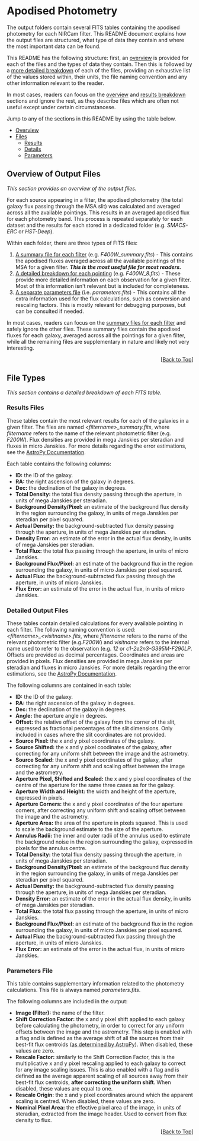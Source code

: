 <!--Table of Contents-->
# Apodised Photometry <a id="contents"></a>

The output folders contain several FITS tables containing the apodised photometry for each NIRCam filter. This README document explains how the output files are structured, what type of data they contain and where the most important data can be found.

This README has the following structure: first, an [overview](#overview) is provided for each of the files and the types of data they contain. Then this is followed by a [more detailed breakdown](#files) of each of the files, providing an exhaustive list of the values stored within, their units, the file naming convention and any other information relevant to the reader.

In most cases, readers can focus on the [overview](#overview) and [results breakdown](#results) sections and ignore the rest, as they describe files which are often not useful except under certain circumstancese.

Jump to any of the sections in this README by using the table below.

- [Overview](#overview)
- [Files](#files)
	- [Results](#results)
	- [Details](#details)
	- [Parameters](#params)

<!--Overview of the Files-->
## Overview of Output Files <a id="overview"></a>

*This section provides an overview of the output files.*

For each source appearing in a filter, the apodised photometry (the total galaxy flux passing through the MSA slit) was calculated and averaged across all the available pointings. This results in an averaged apodised flux for each photometry band. This process is repeated separately for each dataset and the results for each stored in a dedicated folder (e.g. *SMACS-ERC* or *HST-Deep*).

Within each folder, there are three types of FITS files:

1. [A summary file for each filter](#results) (e.g. *F400W_summary.fits*) - This contains the apodised fluxes averaged across all the available pointings of the MSA for a given filter. ***This is the most useful file for most readers.***
2. [A detailed breakdown for each pointing](#details) (e.g. *F400W_8.fits*) - These provide more detailed information on each observation for a given filter. Most of this information isn't relevant but is included for completeness.
3. [A separate parameters file](#params) (i.e. *parameters.fits*) - This contains all the extra information used for the flux calculations, such as conversion and rescaling factors. This is mostly relevant for debugging purposes, but can be consulted if needed.

In most cases, readers can focus on the [summary files for each filter](#results) and safely ignore the other files. These summary files contain the apodised fluxes for each galaxy, averaged across all the pointings for a given filter, while all the remaining files are supplementary in nature and likely not very interesting.

<div align="right">

[[Back to Top](#contents)]

</div>

<!--Detailed File Breakdowns-->
## File Types <a id="files"></a>

*This section contains a detailed breakdown of each FITS table.*

<!--Results per Filter-->
### Results Files <a id="results"></a>

These tables contain the most relevant results for each of the galaxies in a given filter. The files are named *\<filtername\>_summary.fits*, where *filtername* refers to the name of the relevant photometric filter (e.g. *F200W*). Flux densities are provided in mega Janskies per steradian and fluxes in micro Janskies. For more details regarding the error estimations, see the [AstroPy Documentation][astropy-error-link].

Each table contains the following columns:

- **ID:** the ID of the galaxy.
- **RA:** the right ascension of the galaxy in degrees.
- **Dec:** the declination of the galaxy in degrees.
- **Total Density:** the total flux density passing through the aperture, in units of mega Janskies per steradian.
- **Background Density/Pixel:** an estimate of the background flux density in the region surrounding the galaxy, in units of mega Janskies per steradian per pixel squared.
- **Actual Density:** the background-subtracted flux density passing through the aperture, in units of mega Janskies per steradian.
- **Density Error:** an estimate of the error in the actual flux density, in units of mega Janskies per steradian.
- **Total Flux:** the total flux passing through the aperture, in units of micro Janskies.
- **Background Flux/Pixel:** an estimate of the background flux in the region surrounding the galaxy, in units of micro Janskies per pixel squared.
- **Actual Flux:** the background-subtracted flux passing through the aperture, in units of micro Janskies.
- **Flux Error:** an estimate of the error in the actual flux, in units of micro Janskies.

<!--Results per Observation-->
### Detailed Output Files <a id="details"></a>

These tables contain detailed calculations for every available pointing in each filter. The following naming convention is used: *\<filtername\>_\<visitname\>.fits*, where *filtername* refers to the name of the relevant photometric filter (e.g.*F200W*) and *visitname* refers to the internal name used to refer to the observation (e.g. *12* or *c1-2e2n3-G395M-F290LP*. Offsets are provided as decimal percentages. Coordinates and areas are provided in pixels. Flux densities are provided in mega Janskies per steradian and fluxes in micro Janskies. For more details regarding the error estimations, see the [AstroPy Documentation][astropy-error-link].

The following columns are contained in each table:

- **ID:** the ID of the galaxy.
- **RA:** the right ascension of the galaxy in degrees.
- **Dec:** the declination of the galaxy in degrees.
- **Angle:** the aperture angle in degrees.
- **Offset:** the relative offset of the galaxy from the corner of the slit, expressed as fractional percentages of the slit dimensions. Only included in cases where the slit coordinates are not provided.
- **Source Pixel:** the x and y pixel coordinates of the galaxy.
- **Source Shifted:** the x and y pixel coodinates of the galaxy, after correcting for any uniform shift between the image and the astrometry.
- **Source Scaled:** the x and y pixel coordinates of the galaxy, after correcting for any uniform shift and scaling offset between the image and the astrometry.
- **Aperture Pixel, Shifted and Scaled:** the x and y pixel coordinates of the centre of the aperture for the same three cases as for the galaxy.
- **Aperture Width and Height:** the width and height of the aperture, expressed in pixels.
- **Aperture Corners:** the x and y pixel coordinates of the four aperture corners, after correcting any uniform shift and scaling offset between the image and the astrometry.
- **Aperture Area:** the area of the aperture in pixels squared. This is used to scale the background estimate to the size of the aperture.
- **Annulus Radii:** the inner and outer radii of the annulus used to estimate the background noise in the region surrounding the galaxy, expressed in pixels for the annulus centre.
- **Total Density:** the total flux density passing through the aperture, in units of mega Janskies per steradian.
- **Background Density/Pixel:** an estimate of the background flux density in the region surrounding the galaxy, in units of mega Janskies per steradian per pixel squared.
- **Actual Density:** the background-subtracted flux density passing through the aperture, in units of mega Janskies per steradian.
- **Density Error:** an estimate of the error in the actual flux density, in units of mega Janskies per steradian.
- **Total Flux:** the total flux passing through the aperture, in units of micro Janskies.
- **Background Flux/Pixel:** an estimate of the background flux in the region surrounding the galaxy, in units of micro Janskies per pixel squared.
- **Actual Flux:** the background-subtracted flux passing through the aperture, in units of micro Janskies.
- **Flux Error:** an estimate of the error in the actual flux, in units of micro Janskies.

<!--Calculation Parameters-->
### Parameters File <a id="params"></a>

This table contains supplementary information related to the photometry calculations. This file is always named *parameters.fits*.

The following columns are included in the output:

- **Image (Filter):** the name of the filter.
- **Shift Correction Factor:** the x and y pixel shift applied to each galaxy before calculating the photometry, in order to correct for any uniform offsets between the image and the astrometry. This step is enabled with a flag and is defined as the average shift of all the sources from their best-fit flux centroids ([as determined by AstroPy][astropy-centroid-link]). When disabled, these values are zero.
- **Rescale Factor:** similarly to the Shift Correction Factor, this is the multiplicative x and y pixel rescaling applied to each galaxy to correct for any image scaling issues. This is also enabled with a flag and is defined as the average apparent scaling of all sources away from their best-fit flux centroids, **after correcting the uniform shift**. When disabled, these values are equal to one.
- **Rescale Origin:** the x and y pixel coordinates around which the apparent scaling is centred. When disabled, these values are zero.
- **Nominal Pixel Area:** the effective pixel area of the image, in units of steradian, extracted from the image header. Used to convert from flux density to flux.

<div align="right">

[[Back to Top](#contents)]

</div>

<!--HYPERLINKS-->
[astropy-error-link]: <https://photutils.readthedocs.io/en/stable/aperture.html#aperture-photometry-error-estimation> "Astropy Documentation on Aperture Photometry Error Estimation"
[astropy-centroid-link]: <https://photutils.readthedocs.io/en/stable/centroids.html> "AstroPy Documentation on Centroid Calculation"
